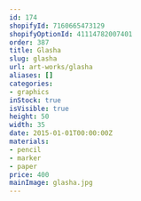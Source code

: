 ```yaml
---
id: 174
shopifyId: 7160665473129
shopifyOptionId: 41114782007401
order: 387
title: Glasha
slug: glasha
url: art-works/glasha
aliases: []
categories:
- graphics
inStock: true
isVisible: true
height: 50
width: 35
date: 2015-01-01T00:00:00Z
materials:
- pencil
- marker
- paper
price: 400
mainImage: glasha.jpg
---
```

